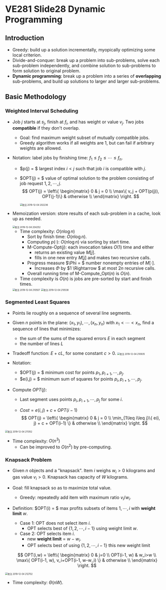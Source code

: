 # VE281 Slide28 Dynamic Programming

## Introduction

* Greedy: build up a solution incrementally, myopically optimizing some local criterion.
* Divide-and-conquer: break up a problem into sub-problems, solve each sub-problem independently, and combine solution to sub-problems to form solution to original problem.
* **Dynamic programming**: break up a problem into a series of **overlapping** sub-problems, and build up solutions to larger and larger sub-problems.



## Basic Methodology

### Weighted Interval Scheduling

* Job $j$ starts at $s_j$, finish at $f_i$, and has weight or value $v_j$. Two jobs **compatible** if they don't overlap.

  * Goal: find maximum weight subset of mutually compatible jobs.
  * Greedy algorithm works if all weights are 1, but can fail if arbitrary weights are allowed.

* Notation: label jobs by finishing time: $f_1 \leq f_2 \leq \cdots \leq f_n$. 

  * $p(j) = $ largest index $i < j$ such that job $i$ is compatible with $j$.

  * $OPT(j) = $ value of optimal solution to the problem consisting of job request $1, 2, \cdots, j$.
    $$
    OPT(j) = \left\{  \begin{matrix} 0 & j = 0 \\ \max\{ v_j + OPT(p(j)), OPT(j-1)\} & otherwise \\ \end{matrix} \right.
    $$
    

      <img src="C:\Users\AAAA\Downloads\Typora Notes\VE281\Slide\VE281 Slide28 Dynamic Programming.assets\批注 2019-12-04 202236.png" alt="批注 2019-12-04 202236" style="zoom:50%;" />

* Memoization version: store results of each sub-problem in a cache, look up as needed.

  <img src="C:\Users\AAAA\Downloads\Typora Notes\VE281\Slide\VE281 Slide28 Dynamic Programming.assets\批注 2019-12-04 204252.png" alt="批注 2019-12-04 204252" style="zoom:50%;" />

  * Time complexity: $O(n \log n)$
    * Sort by finish time: $O(n \log n)$.
    * Computing $p(\cdot)$: $O(n \log n)$ via sorting by start time.
    * M-Compute-Opt($j$): each invocation takes $O(1)$ time and either
      * returns an existing value $M[j]$.
      * fills in one new entry $M[j]$ and makes two recursive calls.
    * Progress measure $\Phi = $ number nonempty entries of $M[\cdot]$.
      * Increases $\Phi$ by $1 \Rightarrow $ at most $2n$ recursive calls.
    * Overall running time of M-Compute_Opt($n$) is $O(n)$.
  * Time complexity is $O(n)$ is jobs are pre-sorted by start and finish times.
  
  <img src="C:\Users\AAAA\Downloads\Typora Notes\VE281\Slide\VE281 Slide28 Dynamic Programming.assets\批注 2019-12-04 210507.png" alt="批注 2019-12-04 210507" style="zoom:50%;" />
  <img src="C:\Users\AAAA\Downloads\Typora Notes\VE281\Slide\VE281 Slide28 Dynamic Programming.assets\批注 2019-12-04 210538.png" alt="批注 2019-12-04 210538" style="zoom:50%;" />



### Segmented Least Squares

* Points lie roughly on a sequence of several line segments.
* Given $n$ points in the plane: $(x_1, y_1), \cdots, (x_n, y_n)$ with $x_1 < \cdots < x_n$, find a sequence of lines that minimizes:
  * the sum of the sums of the squared errors $E$ in each segment
  * the number of lines $L$
* Tradeoff function: $E+cL$, for some constant $c>0$.
  <img src="C:\Users\AAAA\Downloads\Typora Notes\VE281\Slide\VE281 Slide28 Dynamic Programming.assets\批注 2019-12-04 210935.png" alt="批注 2019-12-04 210935" style="zoom:50%;" />

* Notation:

  * $OPT(j) = $ minimum cost for points $p_1, p_{i+1}, \cdots, p_j$.
  * $e(i,j) = $ minimum sum of squares for points $p_i, p_{i+1}, \cdots, p_j$.

* Compute $OPT(j)$:

  * Last segment uses points $p_i, p_{i+1}, \cdots, p_j$ for some $i$.

  * $Cost = e(i,j)+c+OPT(i-1)$
    $$
    OPT(j) = \left\{ \begin{matrix} 0 & j = 0 \\ \min_{1\leq i\leq j}\{ e(i, j) + c + OPT(i-1) \} & otherwise \\ \end{matrix} \right.
    $$
    

<img src="C:\Users\AAAA\Downloads\Typora Notes\VE281\Slide\VE281 Slide28 Dynamic Programming.assets\批注 2019-12-04 211352.png" alt="批注 2019-12-04 211352" style="zoom:50%;" />

* Time complexity: $O(n^3)$
  * Can be improved to $O(n^2)$ by pre-computing.



### Knapsack Problem

* Given $n$ objects and a "knapsack". Item $i$ weighs $w_i>0$ kilograms and gas value $v_i>0$. Knapsack has capacity of $W$ kilograms.

* Goal: fill knapsack so as to maximize total value.

  * Greedy: repeatedly add item with maximum ratio $v_i/w_i$.

* Definition: $OPT(i) = $ max profits subsets of items $1, \cdots, i$ with **weight limit** $w$.

  * Case 1: OPT does not select item $i$.
    * OPT selects best of $\{ 1, 2, \cdots, i-1 \}$ using weight limit $w$.
  * Case 2: OPT selects item $i$.
    * new **weight limit** = $w-w_i$.
    * OPT selects best of using $\{ 1,2,\cdots,i-1 \}$ this new weight limit

  $$
  OPT(i,w) = \left\{  \begin{matrix} 0 & j=0 \\ OPT(i-1, w) & w_i>w \\ \max\{ OPT(i-1, w), v_i+OPT(i-1, w-w_i) \} & otherwise \\ \end{matrix} \right.
  $$

  

<img src="C:\Users\AAAA\Downloads\Typora Notes\VE281\Slide\VE281 Slide28 Dynamic Programming.assets\批注 2019-12-04 212702.png" alt="批注 2019-12-04 212702" style="zoom:50%;" />

* Time complexity: $\Theta(nW)$.